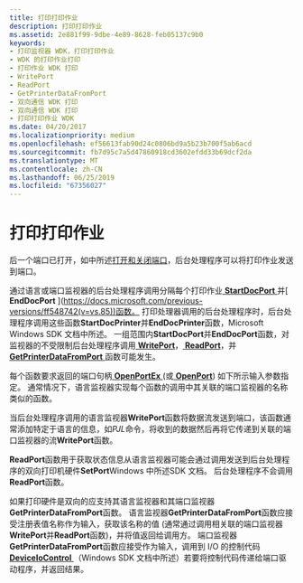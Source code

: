 ```yaml
---
title: 打印打印作业
description: 打印打印作业
ms.assetid: 2e881f99-9dbe-4e89-8628-feb05137c9b0
keywords:
- 打印监视器 WDK，打印打印作业
- WDK 的打印作业打印
- 打印作业 WDK 打印
- WritePort
- ReadPort
- GetPrinterDataFromPort
- 双向通信 WDK 打印
- 双向通信 WDK 打印
- 打印打印作业 WDK
ms.date: 04/20/2017
ms.localizationpriority: medium
ms.openlocfilehash: ef56613fab90d24c0806bd9a5b23b700f5ab6acd
ms.sourcegitcommit: fb7d95c7a5d47860918cd3602efdd33b69dcf2da
ms.translationtype: MT
ms.contentlocale: zh-CN
ms.lasthandoff: 06/25/2019
ms.locfileid: "67356027"
---
```

# <a name="printing-a-print-job"></a>打印打印作业





后一个端口已打开，如中所述[打开和关闭端口](opening-and-closing-a-port.md)，后台处理程序可以将打印作业发送到端口。

通过语言或端口监视器的后台处理程序调用分隔每个打印作业[ **StartDocPort** ](https://docs.microsoft.com/previous-versions/ff562710(v=vs.85))并[ **EndDocPort** ](https://docs.microsoft.com/previous-versions/ff548742(v=vs.85))函数。 打印处理器调用的后台处理程序时，后台处理程序调用这些函数**StartDocPrinter**并**EndDocPrinter**函数，Microsoft Windows SDK 文档中所述。 一组范围内**StartDocPort**并**EndDocPort**函数，对监视器的不受限制后台处理程序调用[ **WritePort**](https://docs.microsoft.com/windows-hardware/drivers/ddi/content/winsplp/nf-winsplp-writeport)，[ **ReadPort**](https://docs.microsoft.com/windows-hardware/drivers/ddi/content/winsplp/nf-winsplp-readport)，并[ **GetPrinterDataFromPort** ](https://docs.microsoft.com/previous-versions/ff550506(v=vs.85))函数可能发生。

每个函数要求返回的端口句柄[ **OpenPortEx** ](https://docs.microsoft.com/previous-versions/ff559596(v=vs.85)) (或[ **OpenPort**](https://docs.microsoft.com/windows-hardware/drivers/ddi/content/winsplp/nf-winsplp-openport)) 如下所示输入参数指定。 通常情况下，语言监视器实现每个函数的调用中其关联的端口监视器的名称类似的函数。

当后台处理程序调用的语言监视器**WritePort**函数将数据流发送到端口，该函数通常添加特定于语言的信息，如*PJL*命令，将收到的数据然后再将它传递到关联的端口监视器的流**WritePort**函数。

**ReadPort**函数用于获取状态信息从语言监视器可能会通过调用发送到后台处理程序的双向打印机硬件**SetPort**Windows 中所述SDK 文档。 后台处理程序不会调用**ReadPort**函数。

如果打印硬件是双向的应支持其语言监视器和其端口监视器**GetPrinterDataFromPort**函数。 语言监视器**GetPrinterDataFromPort**函数应接受注册表值名称作为输入，获取该名称的值 (通常通过调用相关联的端口监视器**WritePort**并**ReadPort**函数)，并将值返回给调用方。 端口监视器**GetPrinterDataFromPort**函数应接受作为输入，调用到 I/O 的控制代码[ **DeviceIoControl** ](https://docs.microsoft.com/windows/desktop/api/ioapiset/nf-ioapiset-deviceiocontrol) （Windows SDK 文档中所述）若要将控制代码传递给端口驱动程序，并返回结果。

 

 




